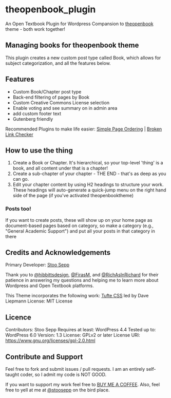 # theopenbook_plugin

An Open Textbook Plugin for Wordpress
Compansion to [theopenbook](https://github.com/stoosepp/theopenbook) theme - both work together!

## Managing books for theopenbook theme

This plugin creates a new custom post type called Book, which allows for subject categorization, and all the features below.

## Features

- Custom Book/Chapter post type
- Back-end filtering of pages by Book
- Custom Creative Commons License selection
- Enable voting and see summary on in admin area
- add custom footer text
- Gutenberg friendly

Recommended Plugins to make life easier: [Simple Page Ordering](https://wordpress.org/plugins/simple-page-ordering/) | [Broken Link Checker](https://wordpress.org/plugins/broken-link-checker/)

## How to use the thing

1. Create a Book or Chapter. It's hierarchical, so your top-level 'thing' is a book, and all content under that is a chapter!
2. Create a sub-chapter of your chapter - THE END - that's as deep as you can go.
3. Edit your chapter content by using H2 headings to structure your work. These headings will auto-generate a quick-jump menu on the right hand side of the page (if you've activated theopenbooktheme)

### Posts too!

If you want to create posts, these will show up on your home page as document-based pages based on category, so make a category (e.g., "General Academic Support") and put all your posts in that category in there

## Credits and Acknowledgements

Primary Developer: [Stoo Sepp](www.stoosepp.com)

Thank you to [@hibbittsdesign](https://twitter.com/hibbittsdesign), [@FirasM](https://twitter.com/FirasM), and [@RichAsInRichard](https://twitter.com/RichAsInRichard) for their patience in answering my questions and helping me to learn more about Wordpress and Open Textbook platforms.

This Theme incorporates the following work:
[Tufte CSS](https://github.com/edwardtufte/tufte-css) led by Dave Liepmann
License: MIT License

## Licence

Contributors: Stoo Sepp
Requires at least: WordPress 4.4
Tested up to: WordPress 6.0
Version: 1.3
License: GPLv2 or later
License URI: https://www.gnu.org/licenses/gpl-2.0.html

## Contribute and Support

Feel free to fork and submit issues / pull requests.
I am an entirely self-taught coder, so I admit my code is NOT GOOD.

If you want to support my work feel free to [BUY ME A COFFEE](https://buymeacoffee.com/stooatwork).
Also, feel free to yell at me at [@stoosepp](https://twitter.com/stoosepp) on the bird place.
